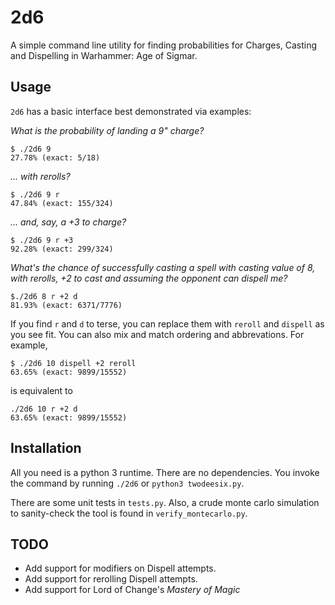 # 2d6
A simple command line utility for finding probabilities for Charges, Casting and Dispelling in Warhammer: Age of Sigmar.

## Usage

`2d6` has a basic interface best demonstrated via examples:

*What is the probability of landing a 9" charge?*
```shell
$ ./2d6 9
27.78% (exact: 5/18)
```
*... with rerolls?*
```shell
$ ./2d6 9 r
47.84% (exact: 155/324)
```

*... and, say, a +3 to charge?*
```shell
$ ./2d6 9 r +3
92.28% (exact: 299/324)
```

*What's the chance of successfully casting a spell with casting value of 8, with rerolls, +2 to cast and assuming the opponent can dispell me?*
```shell
$./2d6 8 r +2 d
81.93% (exact: 6371/7776)
```

If you find `r` and `d` to terse, you can replace them with `reroll` and `dispell` as you see fit.
You can also mix and match ordering and abbrevations. For example,

```shell
$ ./2d6 10 dispell +2 reroll
63.65% (exact: 9899/15552)
```
is equivalent to

```shell
./2d6 10 r +2 d
63.65% (exact: 9899/15552)
```

## Installation

All you need is a python 3 runtime. There are no dependencies.
You invoke the command by running `./2d6` or `python3 twodeesix.py`.

There are some unit tests in `tests.py`. Also, a crude monte carlo
simulation to sanity-check the tool is found in `verify_montecarlo.py`.

## TODO

- Add support for modifiers on Dispell attempts.
- Add support for rerolling Dispell attempts.
- Add support for Lord of Change's *Mastery of Magic*
